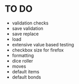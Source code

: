 # TO DO
- validation checks
- save validation
- save replace
- load
- extensive value based testing
- checkbox size for firefox
- formatting
- dice roller
- moves
- default items
- default bonds
